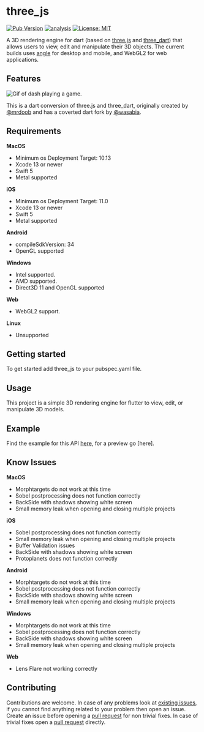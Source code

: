 # three_js

[![Pub Version](https://img.shields.io/pub/v/three_js)](https://pub.dev/packages/three_js)
[![analysis](https://github.com/Knightro63/three_js/actions/workflows/flutter.yml/badge.svg)](https://github.com/Knightro63//three_js/actions/)
[![License: MIT](https://img.shields.io/badge/license-MIT-purple.svg)](https://opensource.org/licenses/MIT)

A 3D rendering engine for dart (based on [three.js](https://github.com/mrdoob/three.js) and [three_dart](https://github.com/wasabia/three_dart)) that allows users to view, edit and manipulate their 3D objects. The current builds uses [angle](https://github.com/google/angle) for desktop and mobile, and WebGL2 for web applications.

## Features

<picture>
  <img alt="Gif of dash playing a game." src="https://github.com/Knightro63/three_js/blob/main/assets/flutter_game.gif?raw=true">
</picture>

This is a dart conversion of three.js and three_dart, originally created by [@mrdoob](https://github.com/mrdoob) and has a coverted dart fork by [@wasabia](https://github.com/wasabia).

## Requirements

**MacOS**
 - Minimum os Deployment Target: 10.13
 - Xcode 13 or newer
 - Swift 5
 - Metal supported

**iOS**
 - Minimum os Deployment Target: 11.0
 - Xcode 13 or newer
 - Swift 5
 - Metal supported

**Android**
 - compileSdkVersion: 34
 - OpenGL supported

 **Windows**
 - Intel supported.
 - AMD supported.
 - Direct3D 11 and OpenGL supported

**Web**
 - WebGL2 support.

**Linux**
 - Unsupported

## Getting started

To get started add three_js to your pubspec.yaml file.

## Usage

This project is a simple 3D rendering engine for flutter to view, edit, or manipulate 3D models.

## Example

Find the example for this API [here](https://github.com/Knightro63/three_js/tree/main/packages/three_js/example/), for a preview go [here].

## Know Issues

**MacOS**
 - Morphtargets do not work at this time
 - Sobel postprocessing does not function correctly
 - BackSide with shadows showing white screen
 - Small memory leak when opening and closing multiple projects

**iOS**
 - Sobel postprocessing does not function correctly
 - Small memory leak when opening and closing multiple projects
 - Buffer Validation issues
 - BackSide with shadows showing white screen
 - Protoplanets does not function correctly

**Android**
 - Morphtargets do not work at this time
 - Sobel postprocessing does not function correctly
 - BackSide with shadows showing white screen
 - Small memory leak when opening and closing multiple projects

**Windows**
 - Morphtargets do not work at this time
 - Sobel postprocessing does not function correctly
 - BackSide with shadows showing white screen
 - Small memory leak when opening and closing multiple projects

**Web**
 - Lens Flare not working correctly

## Contributing

Contributions are welcome.
In case of any problems look at [existing issues](https://github.com/Knightro63/three_js/issues), if you cannot find anything related to your problem then open an issue.
Create an issue before opening a [pull request](https://github.com/Knightro63/three_js/pulls) for non trivial fixes.
In case of trivial fixes open a [pull request](https://github.com/Knightro63/three_js/pulls) directly.
